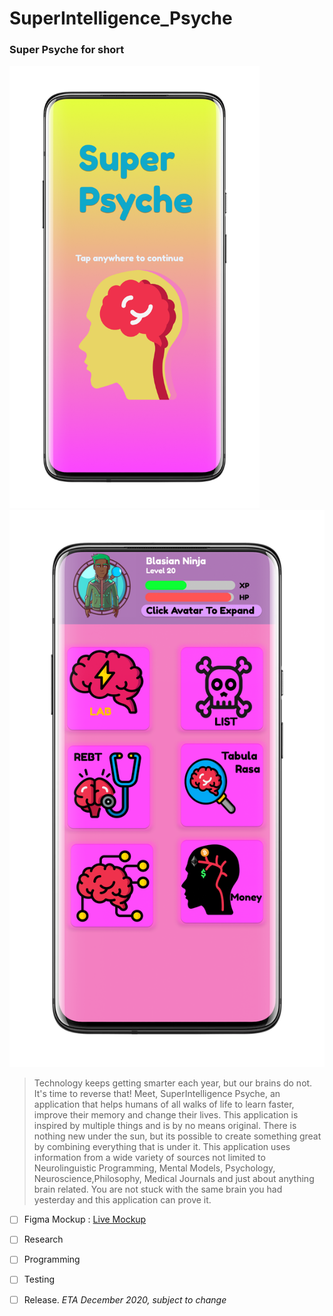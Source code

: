 # SuperIntelligence_Psyche
### Super Psyche for short

<img src="Images/1595285323180.png" width=400 > 
<img src="Images/1595285353178.png" >


> Technology keeps getting smarter each year, but our brains do not. It's time to reverse that! Meet, SuperIntelligence Psyche, an application that helps humans of all walks of life to learn faster, improve their memory and change their lives. This application is inspired by multiple things and is by no means original. There is nothing new under the sun, but its possible to create something great by combining everything that is under it. This application uses information from a wide variety of sources not limited to Neurolinguistic Programming, Mental Models, Psychology, Neuroscience,Philosophy, Medical Journals and just about anything brain related. You are not stuck with the same brain you had yesterday and this application can prove it. 

- [ ] Figma Mockup <!-- ![Image name](/images/image.png) or (link to image.png) --> : [Live Mockup](https://www.figma.com/file/zN98jDnM9LpLAe7RxeCYaq/Super-Psyche?node-id=0%3A1)

- [ ] Research

- [ ] Programming

- [ ] Testing

- [ ] Release.   *ETA December 2020, subject to change*
